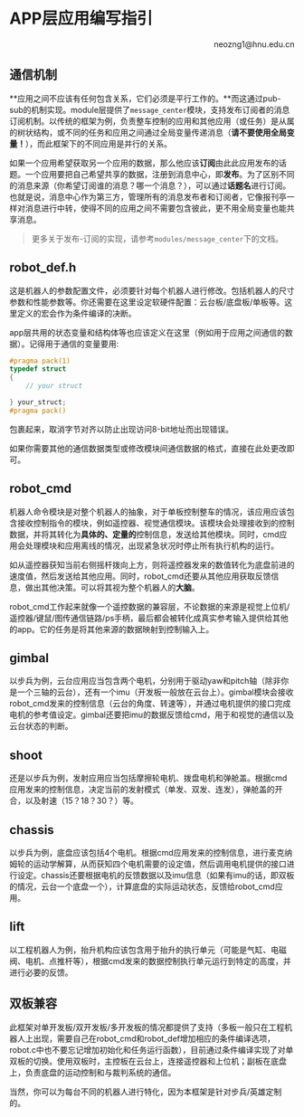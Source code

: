 # APP层应用编写指引

<p align='right'>neozng1@hnu.edu.cn</p>

## 通信机制

**应用之间不应该有任何包含关系，它们必须是平行工作的。**而这通过pub-sub的机制实现。module层提供了`message_center`模块，支持发布订阅者的消息订阅机制。以传统的框架为例，负责整车控制的应用和其他应用（或任务）是从属的树状结构，或不同的任务和应用之间通过全局变量传递消息（**请不要使用全局变量！**），而此框架下的不同应用是并行的关系。

如果一个应用希望获取另一个应用的数据，那么他应该**订阅**由此此应用发布的话题。一个应用要把自己希望共享的数据，注册到消息中心，即**发布**。为了区别不同的消息来源（你希望订阅谁的消息？哪一个消息？），可以通过**话题名**进行订阅。也就是说，消息中心作为第三方，管理所有的消息发布者和订阅者，它像报刊亭一样对消息进行中转，使得不同的应用之间不需要包含彼此，更不用全局变量也能共享消息。

> 更多关于发布-订阅的实现，请参考`modules/message_center`下的文档。


## robot_def.h

这是机器人的参数配置文件，必须要针对每个机器人进行修改。包括机器人的尺寸参数和性能参数等。你还需要在这里设定软硬件配置：云台板/底盘板/单板等。这里定义的宏会作为条件编译的决断。

app层共用的状态变量和结构体等也应该定义在这里（例如用于应用之间通信的数据）。记得用于通信的变量要用:
```c
#pragma pack(1) 
typedef struct
{
    // your struct 

} your_struct;
#pragma pack()
```
包裹起来，取消字节对齐以防止出现访问8-bit地址而出现错误。

如果你需要其他的通信数据类型或修改模块间通信数据的格式，直接在此处更改即可。

## robot_cmd

机器人命令模块是对整个机器人的抽象，对于单板控制整车的情况，该应用应该包含接收控制指令的模块，例如遥控器、视觉通信模块。该模块会处理接收到的控制数据，并将其转化为**具体的、定量的**控制信息，发送给其他模块。同时，cmd应用会处理模块和应用离线的情况，出现紧急状况时停止所有执行机构的运行。

如从遥控器获知当前右侧摇杆拨向上方，则将遥控器发来的数值转化为底盘前进的速度值，然后发送给其他应用。同时，robot_cmd还要从其他应用获取反馈信息，做出其他决策。可以将其视为整个机器人的**大脑**。

robot_cmd工作起来就像一个遥控数据的兼容层，不论数据的来源是视觉上位机/遥控器/键鼠/图传通信链路/ps手柄，最后都会被转化成真实参考输入提供给其他的app。它的任务是将其他来源的数据映射到控制输入上。



## gimbal

以步兵为例，云台应用应当包含两个电机，分别用于驱动yaw和pitch轴（除非你是一个三轴的云台），还有一个imu（开发板一般放在云台上）。gimbal模块会接收robot_cmd发来的控制信息（云台的角度、转速等），并通过电机提供的接口完成电机的参考值设定。gimbal还要把imu的数据反馈给cmd，用于和视觉的通信以及云台状态的判断。



## shoot

还是以步兵为例，发射应用应当包括摩擦轮电机、拨盘电机和弹舱盖。根据cmd应用发来的控制信息，决定当前的发射模式（单发、双发、连发），弹舱盖的开合，以及射速（15？18？30？）等。



##  chassis

以步兵为例，底盘应该包括4个电机。根据cmd应用发来的控制信息，进行麦克纳姆轮的运动学解算，从而获知四个电机需要的设定值，然后调用电机提供的接口进行设定。chassis还要根据电机的反馈数据以及imu信息（如果有imu的话，即双板的情况，云台一个底盘一个），计算底盘的实际运动状态，反馈给robot_cmd应用。



## lift

以工程机器人为例，抬升机构应该包含用于抬升的执行单元（可能是气缸、电磁阀、电机、点推杆等），根据cmd发来的数据控制执行单元运行到特定的高度，并进行必要的反馈。



## 双板兼容

此框架对单开发板/双开发板/多开发板的情况都提供了支持（多板一般只在工程机器人上出现，需要自己在robot_cmd和robot_def增加相应的条件编译选项，robot.c中也不要忘记增加初始化和任务运行函数），目前通过条件编译实现了对单双板的切换。使用双板时，主控板在云台上，连接遥控器和上位机；副板在底盘上，负责底盘的运动控制和与裁判系统的通信。

当然，你可以为每台不同的机器人进行特化，因为本框架是针对步兵/英雄定制的。
